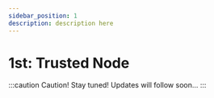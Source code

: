 ```yaml
---
sidebar_position: 1
description: description here
---
```


# 1st: Trusted Node

:::caution Caution!
Stay tuned! Updates will follow soon...
:::
